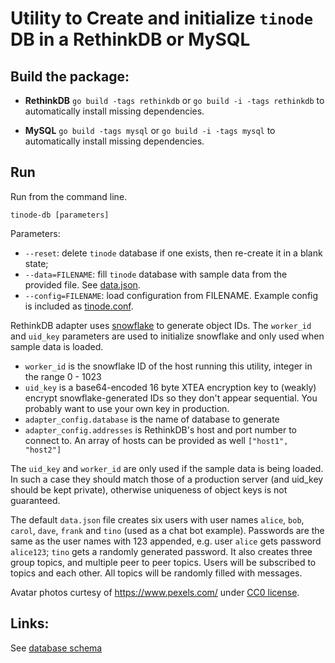 # Utility to Create and initialize `tinode` DB in a RethinkDB or MySQL


## Build the package:

 - **RethinkDB**
  `go build -tags rethinkdb` or `go build -i -tags rethinkdb` to automatically install missing dependencies.

 - **MySQL**
  `go build -tags mysql` or `go build -i -tags mysql` to automatically install missing dependencies.


## Run

Run from the command line.

`tinode-db [parameters]`

Parameters:
 - `--reset`: delete `tinode` database if one exists, then re-create it in a blank state;
 - `--data=FILENAME`: fill `tinode` database with sample data from the provided file. See [data.json](data.json).
 - `--config=FILENAME`: load configuration from FILENAME. Example config is included as [tinode.conf](tinode.conf).
 
RethinkDB adapter uses [snowflake](http://github.com/tinode/snowflake/) to generate object IDs. The `worker_id` and `uid_key` parameters are used to initialize snowflake and only used when sample data is loaded.
  - `worker_id` is the snowflake ID of the host running this utility, integer in the range 0 - 1023
  - `uid_key` is a base64-encoded 16 byte XTEA encryption key to (weakly) encrypt snowflake-generated IDs so they don't appear sequential. You probably want to use your own key in production.
  - `adapter_config.database` is the name of database to generate
  - `adapter_config.addresses` is RethinkDB's host and port number to connect to. An array of hosts can be provided as well `["host1", "host2"]`

The `uid_key` and `worker_id` are only used if the sample data is being loaded. In such a case they should match those of a production server (and uid_key should be kept private), otherwise uniqueness of object keys is not guaranteed.

The default `data.json` file creates six users with user names `alice`, `bob`, `carol`, `dave`, `frank` and `tino` (used as a chat bot example). Passwords are the same as the user names with 123 appended, e.g. user `alice` gets password `alice123`; `tino` gets a randomly generated password. It also creates three group topics, and multiple peer to peer topics. Users will be subscribed to topics and each other. All topics will be randomly filled with messages.

Avatar photos curtesy of https://www.pexels.com/ under [CC0 license](https://www.pexels.com/photo-license/).

## Links:

See [database schema](https://github.com/tinode/chat/tree/master/server/dbschema.md)
